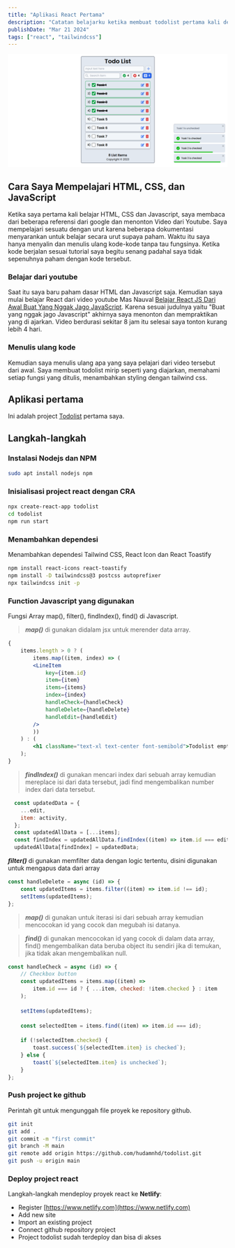```yaml
---
title: "Aplikasi React Pertama"
description: "Catatan belajarku ketika membuat todolist pertama kali dengan React js"
publishDate: "Mar 21 2024"
tags: ["react", "tailwindcss"]
---
```


![Todolist](./todolist.png)

## Cara Saya Mempelajari HTML, CSS, dan JavaScript

Ketika saya pertama kali belajar HTML, CSS dan Javascript, saya membaca dari beberapa referensi
dari google dan menonton Video dari Youtube. Saya mempelajari sesuatu dengan urut karena beberapa
dokumentasi menyarankan untuk belajar secara urut supaya paham. Waktu itu saya hanya menyalin dan menulis ulang
kode-kode tanpa tau fungsinya. Ketika kode berjalan sesuai tutorial saya begitu senang padahal saya
tidak sepenuhnya paham dengan kode tersebut.

### Belajar dari youtube

Saat itu saya baru paham dasar HTML dan Javascript saja. Kemudian saya mulai belajar React dari
video youtube Mas Nauval [Belajar React JS Dari Awal Buat Yang Nggak Jago JavaScript](https://www.youtube.com/watch?v=JS5w4rUbjQE).
Karena sesuai judulnya yaitu "Buat yang nggak jago Javascript" akhirnya saya menonton dan
mempraktikan yang di ajarkan. Video berdurasi sekitar 8 jam itu selesai saya tonton kurang lebih 4 hari.

### Menulis ulang kode

Kemudian saya menulis ulang apa yang saya pelajari dari video tersebut dari awal. Saya membuat todolist mirip seperti yang diajarkan, memahami setiap fungsi yang ditulis, menambahkan styling dengan tailwind css.

## Aplikasi pertama
Ini adalah project [Todolist](https://github.com/hudamnhd/todo-list-2/tree/old/src) pertama saya.

## Langkah-langkah

### Instalasi Nodejs dan NPM

```bash
sudo apt install nodejs npm
```
### Inisialisasi project react dengan CRA

```bash
npx create-react-app todolist
cd todolist
npm run start
```
### Menambahkan dependesi
Menambahkan dependesi Tailwind CSS, React Icon dan React Toastify

```bash
npm install react-icons react-toastify
npm install -D tailwindcss@3 postcss autoprefixer
npx tailwindcss init -p
```
### Function Javascript yang digunakan
Fungsi Array map(), filter(), findIndex(), find() di Javascript.

> ***map()*** di gunakan didalam jsx untuk merender data array.

```jsx
{
    items.length > 0 ? (
        items.map((item, index) => (
        <LineItem
            key={item.id}
            item={item}
            items={items}
            index={index}
            handleCheck={handleCheck}
            handleDelete={handleDelete}
            handleEdit={handleEdit}
        />
        ))
    ) : (
        <h1 className="text-xl text-center font-semibold">Todolist empty</h1>
    );
}
```

> ***findIndex()*** di gunakan mencari index dari sebuah array kemudian mereplace isi dari data
tersebut, jadi find mengembalikan number index dari data tersebut.

```javascript
  const updatedData = {
    ...edit,
    item: activity,
  };
  const updatedAllData = [...items];
  const findIndex = updatedAllData.findIndex((item) => item.id === edit.id);
  updatedAllData[findIndex] = updatedData;
```

***filter()*** di gunakan memfilter data dengan logic tertentu, disini digunakan untuk mengapus
data dari array

```javascript
const handleDelete = async (id) => {
    const updatedItems = items.filter((item) => item.id !== id);
    setItems(updatedItems);
};
```
> ***map()*** di gunakan untuk iterasi isi dari sebuah array kemudian mencocokan id yang cocok
dan megubah isi datanya.

> ***find()*** di gunakan mencocokan id yang cocok di dalam data array, find() mengembalikan data
beruba object itu sendiri jika di temukan, jika tidak akan mengembalikan null.

```javascript
const handleCheck = async (id) => {
    // Checkbox button
    const updatedItems = items.map((item) =>
        item.id === id ? { ...item, checked: !item.checked } : item
    );

    setItems(updatedItems);

    const selectedItem = items.find((item) => item.id === id);

    if (!selectedItem.checked) {
        toast.success(`${selectedItem.item} is checked`);
    } else {
        toast(`${selectedItem.item} is unchecked`);
    }
};

```
### Push project ke github
Perintah git untuk mengunggah file proyek ke repository github.
```bash
git init
git add .
git commit -m "first commit"
git branch -M main
git remote add origin https://github.com/hudamnhd/todolist.git
git push -u origin main
```
### Deploy project react
Langkah-langkah mendeploy proyek react ke **Netlify**:
- Register [https://www.netlify.com](https://www.netlify.com)
- Add new site
- Import an existing project
- Connect github repository project
- Project todolist sudah terdeploy dan bisa di akses

